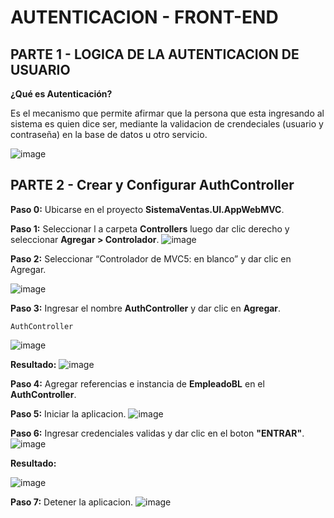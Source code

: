 # AUTENTICACION - FRONT-END

## PARTE 1 - LOGICA DE LA AUTENTICACION DE USUARIO
**¿Qué es Autenticación?**

Es el mecanismo que permite afirmar que la persona que esta ingresando al sistema es quien dice ser, mediante la validacion de crendeciales (usuario y contraseña) en la base de datos u otro servicio.

![image](https://github.com/user-attachments/assets/64a3dfc7-7ff4-461e-9ed1-b8eb7a39603b)

## PARTE 2 - Crear y Configurar AuthController
**Paso 0:** Ubicarse en el proyecto **SistemaVentas.UI.AppWebMVC**. 

**Paso 1:** Seleccionar l
a carpeta **Controllers** luego dar clic derecho y seleccionar **Agregar >
Controlador**.
![image](https://github.com/user-attachments/assets/08edc07c-3beb-4a37-a1e4-06a3d20e8ec0)

**Paso 2:** Seleccionar “Controlador de MVC5: en blanco” y dar clic en Agregar.

![image](https://github.com/user-attachments/assets/295748ef-4aa5-4ff3-9047-525da2c6ec31)

**Paso 3:** Ingresar el nombre **AuthController** y dar clic en **Agregar**.
```
AuthController
```

![image](https://github.com/user-attachments/assets/68f39255-9581-4d08-8848-a2d7152cf81e)

**Resultado:**
![image](https://github.com/user-attachments/assets/3360fcb0-cf8b-47ec-8238-66f92dfb1cb0)

**Paso 4:** Agregar referencias e instancia de **EmpleadoBL** en el **AuthController**.


**Paso 5:** Iniciar la aplicacion.
![image](https://github.com/user-attachments/assets/c44bad4d-30e8-452e-bc00-594b96ab4a43)

**Paso 6:** Ingresar credenciales validas y dar clic en el boton **"ENTRAR"**.
![image](https://github.com/user-attachments/assets/667d7bd5-229a-4e37-b89c-0e145e493f50)

**Resultado:**

![image](https://github.com/user-attachments/assets/b454d43c-2b2e-4aed-8092-0ac7949c77a3)


**Paso 7:** Detener la aplicacion.
![image](https://github.com/user-attachments/assets/56e319f1-4420-4a3d-9c4f-e72252c891c3)
